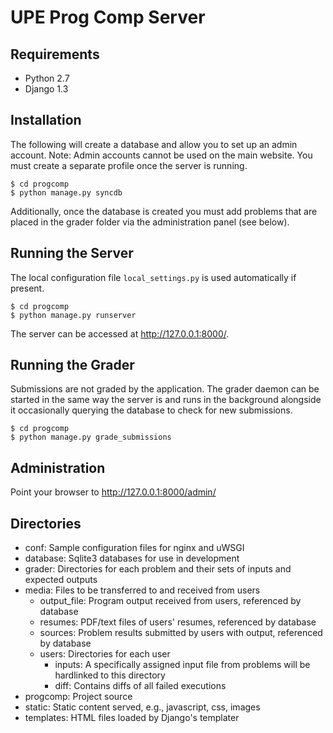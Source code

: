 UPE Prog Comp Server
====================

Requirements
------------
* Python 2.7
* Django 1.3

Installation
------------
The following will create a database and allow you to set up an admin account.
Note: Admin accounts cannot be used on the main website. You must create a
separate profile once the server is running.

    $ cd progcomp
    $ python manage.py syncdb

Additionally, once the database is created you must add problems that are placed
in the grader folder via the administration panel (see below).

Running the Server
------------------
The local configuration file `local_settings.py` is used automatically if
present.

    $ cd progcomp
    $ python manage.py runserver

The server can be accessed at <http://127.0.0.1:8000/>.

Running the Grader
------------------
Submissions are not graded by the application. The grader daemon can be started
in the same way the server is and runs in the background alongside it
occasionally querying the database to check for new submissions.

    $ cd progcomp
    $ python manage.py grade_submissions

Administration
--------------
Point your browser to <http://127.0.0.1:8000/admin/>

Directories
-----------
* conf: Sample configuration files for nginx and uWSGI
* database: Sqlite3 databases for use in development
* grader: Directories for each problem and their sets of inputs and expected
  outputs
* media: Files to be transferred to and received from users
  * output\_file: Program output received from users, referenced by database
  * resumes: PDF/text files of users' resumes, referenced by database
  * sources: Problem results submitted by users with output, referenced by
    database
  * users: Directories for each user
    * inputs: A specifically assigned input file from problems will be
      hardlinked to this directory
    * diff: Contains diffs of all failed executions
* progcomp: Project source
* static: Static content served, e.g., javascript, css, images
* templates: HTML files loaded by Django's templater
